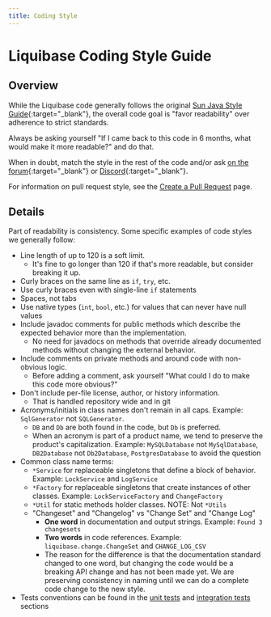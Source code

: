 ```yaml
---
title: Coding Style
---
```

# Liquibase Coding Style Guide

## Overview

While the Liquibase code generally follows the original [Sun Java Style Guide](https://www.oracle.com/technetwork/java/codeconvtoc-136057.html){:target="_blank"},
the overall code goal is "favor readability" over adherence to strict standards. 

Always be asking yourself "If I came back to this code in 6 months, what would make it more readable?" and do that. 

When in doubt, match the style in the rest of the code and/or ask [on the forum](https://forum.liquibase.org){:target="_blank"} or [Discord](https://discord.gg/pDB5DfE){:target="_blank"}. 

For information on pull request style, see the [Create a Pull Request](create-pr.md) page.

## Details

Part of readability is consistency. Some specific examples of code styles we generally follow:

- Line length of up to 120 is a soft limit. 
    - It's fine to go longer than 120 if that's more readable, but consider breaking it up. 
- Curly braces on the same line as `if`, `try`, etc.
- Use curly braces even with single-line `if` statements 
- Spaces, not tabs
- Use native types (`int`, `bool`, etc.) for values that can never have null values
- Include javadoc comments for public methods which describe the expected behavior more than the implementation. 
    - No need for javadocs on methods that override already documented methods without changing the external behavior.
- Include comments on private methods and around code with non-obvious logic. 
    - Before adding a comment, ask yourself "What could I do to make this code more obvious?"
- Don't include per-file license, author, or history information. 
    - That is handled repository wide and in git
- Acronyms/initials in class names don't remain in all caps. Example: `SqlGenerator` not `SQLGenerator`.
    - `DB` and `Db` are both found in the code, but `Db` is preferred.
    - When an acronym is part of a product name, we tend to preserve the product's capitalization. Example: `MySQLDatabase` not `MySqlDatabase`, `DB2Database` not `Db2Database`, `PostgresDatabase` to avoid the question  
- Common class name terms:
    - `*Service` for replaceable singletons that define a block of behavior. Example: `LockService` and `LogService`   
    - `*Factory` for replaceable singletons that create instances of other classes. Example: `LockServiceFactory` and `ChangeFactory`
    - `*Util` for static methods holder classes. NOTE: Not `*Utils`
    -  "Changeset" and "Changelog" vs "Change Set" and "Change Log"
        - **One word** in documentation and output strings. Example: `Found 3 changesets`
        - **Two words** in code references. Example: `liquibase.change.ChangeSet` and `CHANGE_LOG_CSV`
        - The reason for the difference is that the documentation standard changed to one word, but changing the code would be a breaking API change and has not been made yet. We are preserving consistency in naming until we can do a complete code change to the new style. 
- Tests conventions can be found in the [unit tests](../test-your-code/unit-tests.md) and [integration tests](../test-your-code/integration-tests.md) sections




